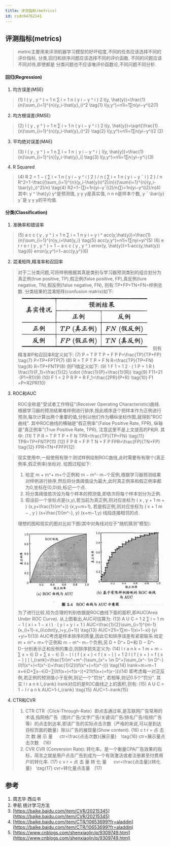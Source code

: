 ```yaml
---
title: 评测指标(metrics)
id: csdn94762141
---
```


## 评测指标(metrics)

> metric主要用来评测机器学习模型的好坏程度,不同的任务应该选择不同的评价指标, 分类,回归和排序问题应该选择不同的评价函数. 不同的问题应该不同对待,即使都是 分类问题也不应该唯评价函数论,不同问题不同分析.

#### 回归(Regression)

1.  均方误差(MSE)

> (1) l ( y , y ^ ) = 1 n ∑ i = 1 n ( y i − y ^ i ) 2 l(y, \hat{y})=\frac{1}{n}\sum_{i=1}^{n}(y_i-\hat{y}_i)^2 \tag{1} l(y,y^​)=n1​i=1∑n​(yi​−y^​i​)2(1)

2.  均方根误差(RMSE)

> (2) l ( y , y ^ ) = 1 n ∑ i = 1 n ( y i − y ^ i ) 2 l(y, \hat{y})=\sqrt{\frac{1}{n}\sum_{i=1}^{n}(y_i-\hat{y}_i)^2} \tag{2} l(y,y^​)=n1​i=1∑n​(yi​−y^​i​)2 ​(2)

3.  平均绝对误差(MAE)

> (3) l ( y , y ^ ) = 1 n ∑ i = 1 n ∣ y i − y ^ i ∣ l(y, \hat{y})=\frac{1}{n}\sum_{i=1}^{n}|y_i-\hat{y}_i| \tag{3} l(y,y^​)=n1​i=1∑n​∣yi​−y^​i​∣(3)

4.  R Squared

> (4) R 2 = 1 − ( ∑ i = 1 n ( y i − y ^ i ) 2 ) / n ( ∑ i = 1 n ( y i − y ˉ i ) 2 ) / n R^2=1-\frac{(\sum_{i=1}^{n}(y_i-\hat{y}i)^2)/n}{(\sum{i=1}^{n}(y_i-\bar{y}_i)^2)/n} \tag{4} R2=1−(∑i=1n(yi​−yˉ​i​)2)/n(∑i=1n​(yi​−y^​i)2)/n​(4)
> 其中: y ^ \hat{y} y^​是预测值, y y y是真实值, n n n是样本个数, y ˉ \bar{y} yˉ​是 y y y的平均值.

#### 分类(Classification)

1.  准确率和错误率

> (5) a c c ( y , y ^ ) = 1 n ∑ i = 1 n y i = y i ^ acc(y,\hat{y})=\frac{1}{n}\sum_{i=1}^{n}y_i=\hat{y_i} \tag{5} acc(y,y^​)=n1​i=1∑n​yi​=yi​^​(5)
> (6) e r r o r ( y , y ^ ) = 1 − a c c ( y , y ^ ) error(y, \hat{y})=1-acc(y,\hat{y}) \tag{6} error(y,y^​)=1−acc(y,y^​)(6)

2.  混淆矩阵,精准率和召回率

> 对于二分类问题,可将样例根据其真是类别与学习器预测类别的组合划分为真正例(true positive, TP),假正例(false positive, FP),真反例(ture negative, TN),假反例(false negative, FN), 则有:TP+FP+TN+FN=样例总数. 分类结果的混淆矩阵(confusion matrix)如下:
> ![在这里插入图片描述](../img/29867c12efe2758d12322b12e0161d74.png)
> 则有精准率P和召回率R定义如下: (7) P = T P T P + F P P=\frac{TP}{TP+FP} \tag{7} P=TP+FPTP​(7)
> (8) R = T P T P + F N R=\frac{TP}{TP+FN} \tag{8} R=TP+FNTP​(8)
> 则F1值定义如下: (9) 1 F 1 = 1 2 ⋅ ( 1 P + 1 R ) \frac{1}{F_1}=\frac{1}{2} \cdot (\frac{1}{P}+\frac{1}{R}) \tag{9} F1​1​=21​⋅(P1​+R1​)(9)
> (10) F 1 = 2 P R P + R F_1=\frac{2PR}{P+R} \tag{10} F1​=P+R2PR​(10)

3.  ROC和AUC

> ROC全称是"受试者工作特征"(Receiver Operating Characteristic)曲线. 根据学习器的预测结果堆样例进行排序,按此顺序逐个把样本作为正例进行预测,每次计算出两个重要的值,分别以他们作为横纵坐标作图,就得到"ROC曲线". 其中ROC曲线的横轴是"假正例率"(False Positive Rate, FPR), 纵轴是"真正例率"(True Positive Rate, TPR), 注意这里不是上文提高的P和R. 其中:
> (11) T P R = T P T P + F N TPR=\frac{TP}{TP+FN} \tag{11} TPR=TP+FNTP​(11) (12) F P R = F P T N + F P FPR=\frac{FP}{TN+FP} \tag{12} FPR=TN+FPFP​(12)

> 现实使用中,一般使用有限个测试样例绘制ROC曲线,此时需要有有限个(真正例率,假正例率)坐标对. 绘图过程如下:
> 
> 1.  给定 m + m^+ m+个正例和 m − m^- m−个反例,根据学习器预测结果对样例进行排序,然后将分类阈值设为最大,此时真正例率和假正例率都为0,坐标在(0,0)处,标记一个点.
> 2.  将分类阈值依次设为每个样本的预测值,即依次将每个样本划分为正例.
> 3.  假设前一个坐标点是(x,y),若当前为真正例,则对应坐标为 ( x , y + 1 m + ) (x,y+\frac{1}{m^+}) (x,y+m+1​), 若是假正例,则对应坐标为 ( x + 1 m − , y ) (x+\frac{1}{m^-}, y) (x+m−1​,y)
>     线段连接相邻的点.
> 
> 理想的图和现实的图对比如下图(其中对角线对应于"随机猜测"模型):
> ![在这里插入图片描述](../img/59e3001bfafa9920ab65ed2f4f5f0ce2.png)
> 为了进行比较,较为合理的判别依据是ROC曲线下面的面积,即AUC(Area Under ROC Curve). 从上图看出,AUC可估算为:
> (13) A U C = 1 2 ∑ i = 1 m − 1 ( x i + 1 − x i ) ⋅ ( y i + y i + 1 ) AUC=\frac{1}{2}\sum_{i=1}^{m-1}(x_{i+1}-x_i)\cdot(y_i+y_{i+1}) \tag{13} AUC=21​i=1∑m−1​(xi+1​−xi​)⋅(yi​+yi+1​)(13)
> AUC考虑是样本排序的质量,因此它和排序误差有紧密联系.给定 m + m^+ m+个正例和 m − m^- m−个负例,另 D + D^+ D+和 D − D^- D−分别表示正和反例的集合,则排序损失定义为: (14) l r a n k = 1 m + m − ∑ x + ∈ D + ∑ x − ∈ D − ( I ( f ( x + ) &lt; f ( x − ) ) + 1 2 I ( f ( x + ) = f ( x − ) ) ) l_{rank}=\frac{1}{m^+m^-}\sum_{x^+ \in D^+}\sum_{x^- \in D^-}(I(f(x^+)&lt;f(x^-))+\frac{1}{2}I(f(x^+)=f(x^-))) \tag{14} lrank​=m+m−1​x+∈D+∑​x−∈D−∑​(I(f(x+)<f(x−))+21​I(f(x+)=f(x−)))(14)
> 即考虑每一对正反例,若正例的预测值小于反例,则记一个"罚分", 若相等,则记0.5个"罚分". 其实 l r a n k l_{rank} lrank​对应的是ROC曲线之上的面积,则有:
> (15) A U C = 1 − l r a n k AUC=1-l_{rank} \tag{15} AUC=1−lrank​(15)

4.  CTR和CVR

> 1.  CTR
>     CTR（Click-Through-Rate）即点击通过率,是互联网广告常用的术语,指网络广告（图片广告/文字广告/关键词广告/排名广告/视频广告等）的点击到达率,即该广告的实际点击次数（严格的来说,可以是到达目标页面的数量）除以广告的展现量(Show content). (16) c t r = 点 击 次 数 展 示 量 　 ctr=\frac{点击次数}{展示量}　\tag{16} ctr=展示量点击次数​　(16)
> 2.  CVR
>     CVR (Conversion Rate): 转化率。是一个衡量CPA广告效果的指标，简言之就是用户点击广告到成为一个有效激活或者注册甚至付费用户的转化率. (17) c v r = 点 击 量 转 化 量 　 cvr=\frac{点击量}{转化量}　\tag{17} cvr=转化量点击量​　(17)

## 参考

1.  周志华 西瓜书
2.  李航 统计学习方法
3.  [https://baike.baidu.com/item/CVR/20215345](https://baike.baidu.com/item/CVR/20215345)
4.  [https://baike.baidu.com/item/CTR/10653699?fr=aladdin](https://baike.baidu.com/item/CTR/10653699?fr=aladdin)
5.  [https://www.cnblogs.com/shenxiaolin/p/9309749.html](https://www.cnblogs.com/shenxiaolin/p/9309749.html)